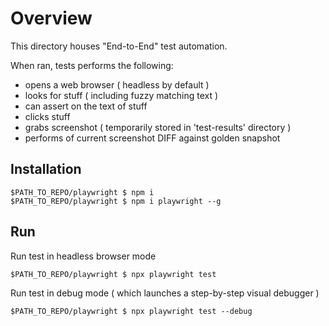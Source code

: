 # Overview

This directory houses "End-to-End" test automation.

When ran, tests performs the following:

  - opens a web browser ( headless by default )
  - looks for stuff ( including fuzzy matching text )
  - can assert on the text of stuff
  - clicks stuff
  - grabs screenshot ( temporarily stored in 'test-results' directory )
  - performs of current screenshot DIFF against golden snapshot

## Installation 

```
$PATH_TO_REPO/playwright $ npm i 
$PATH_TO_REPO/playwright $ npm i playwright --g
```
## Run 

Run test in headless browser mode

```
$PATH_TO_REPO/playwright $ npx playwright test
```

Run test in debug mode ( which launches a step-by-step visual debugger )

```
$PATH_TO_REPO/playwright $ npx playwright test --debug
```
